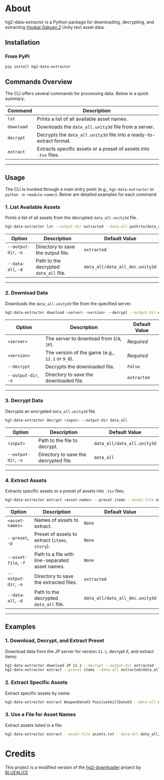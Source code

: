 # **About**
hg2-data-extractor is a Python package for downloading, decrypting, and extracting [Houkai Gakuen 2](https://houkai2nd.miraheze.org/wiki/Houkai_Gakuen_2_Wiki) Unity text asset data.

## **Installation**
### **From PyPi**
```bash
pip install hg2-data-extractor
```

## **Commands Overview**

The CLI offers several commands for processing data. Below is a quick summary:

| Command        | Description                                                                 |
|----------------|-----------------------------------------------------------------------------|
| `lst`          | Prints a list of all available asset names.                                 |
| `download`     | Downloads the `data_all.unity3d` file from a server.                        |
| `decrypt`      | Decrypts the `data_all.unity3d` file into a ready-to-extract format.        |
| `extract`      | Extracts specific assets or a preset of assets into `.tsv` files.           |

---

## **Usage**

The CLI is invoked through a main entry point (e.g., `hg2-data-extractor` or `python -m <module-name>`). Below are detailed examples for each command.

### **1. List Available Assets**
Prints a list of all assets from the decrypted `data_all.unity3d` file.

```bash
hg2-data-extractor lst --output-dir extracted --data-all path/to/data_all_dec.unity3d
```

| Option       | Description                                      | Default Value                        |
|--------------|--------------------------------------------------|--------------------------------------|
| `--output-dir`, `-o`  | Directory to save the output file.      | `extracted`                          |
| `--data-all`, `-d`    | Path to the decrypted `data_all` file.  | `data_all/data_all_dec.unity3d`      |

---

### **2. Download Data**
Downloads the `data_all.unity3d` file from the specified server.

```bash
hg2-data-extractor download <server> <version> --decrypt --output-dir extracted
```

| Option        | Description                                           | Default Value     |
|---------------|-------------------------------------------------------|-------------------|
| `<server>`    | The server to download from (`CN`, `JP`).             | *Required*        |
| `<version>`   | The version of the game (e.g., `11.1` or `9_8`).      | *Required*        |
| `--decrypt`   | Decrypts the downloaded file.                         | `False`           |
| `--output-dir`, `-o` | Directory to save the downloaded file.         | `extracted`       |

---

### **3. Decrypt Data**
Decrypts an encrypted `data_all.unity3d` file.

```bash
hg2-data-extractor decrypt <input> --output-dir data_all
```

| Option               | Description                                  | Default Value              |
|----------------------|----------------------------------------------|----------------------------|
| `<input>`            | Path to the file to decrypt.                 | `data_all/data_all.unity3d`|
| `--output-dir`, `-o` | Directory to save the decrypted file.        | `data_all`                 |

---

### **4. Extract Assets**
Extracts specific assets or a preset of assets into `.tsv` files.

```bash
hg2-data-extractor extract <asset-names> --preset items --asset-file assets.txt --output-dir extracted --data-all path/to/data_all_dec.unity3d
```

| Option                | Description                                             | Default Value                    |
|-----------------------|---------------------------------------------------------|----------------------------------|
| `<asset-names>`       | Names of assets to extract.                             | `None`                           |
| `--preset`, `-p`      | Preset of assets to extract (`items`, `story`).         | `None`                           |
| `--asset-file`, `-f`  | Path to a file with line-separated asset names.         | `None`                           |
| `--output-dir`, `-o`  | Directory to save the extracted files.                  | `extracted`                      |
| `--data-all`, `-d`    | Path to the decrypted `data_all` file.                  | `data_all/data_all_dec.unity3d`  |

---

## **Examples**

### **1. Download, Decrypt, and Extract Preset**
Download data from the JP server for version `11.1`, decrypt it, and extract items:

```bash
hg2-data-extractor download JP 11.1 --decrypt --output-dir extracted
hg2-data-extractor extract --preset items --data-all extracted/data_all_dec.unity3d --output-dir extracted
```

### **2. Extract Specific Assets**
Extract specific assets by name:

```bash
hg2-data-extractor extract WeaponDataV3 PassiveSkillDataV3 --data-all data_all/data_all_dec.unity3d --output-dir assets
```

### **3. Use a File for Asset Names**
Extract assets listed in a file:

```bash
hg2-data-extractor extract --asset-file assets.txt --data-all data_all/data_all_dec.unity3d --output-dir assets
```

# Credits
This project is a modified version of the [hg2-downloader](https://dev.s-ul.net/BLUEALiCE/hg2-downloader) project by [BLUEALiCE](https://dev.s-ul.net/BLUEALiCE)